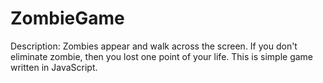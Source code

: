 # ZombieGame

Description:
Zombies appear and walk across the screen. If you don't eliminate zombie, then you lost one point of your life. 
This is simple game written in JavaScript. 

